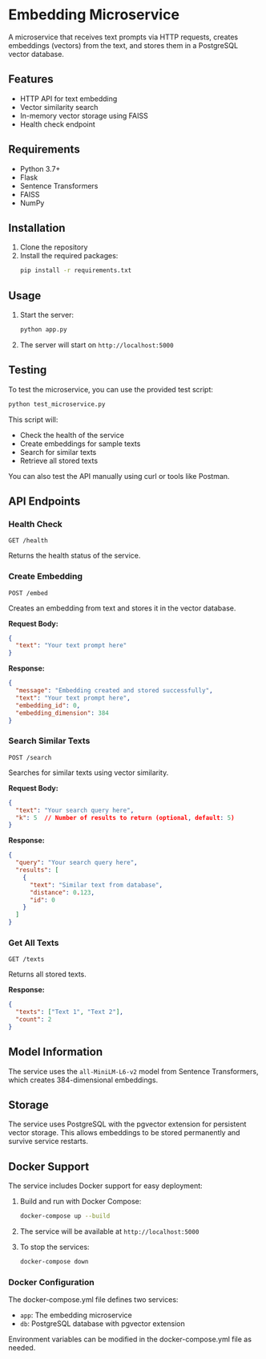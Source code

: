 # Embedding Microservice

A microservice that receives text prompts via HTTP requests, creates embeddings (vectors) from the text, and stores them in a PostgreSQL vector database.

## Features

- HTTP API for text embedding
- Vector similarity search
- In-memory vector storage using FAISS
- Health check endpoint

## Requirements

- Python 3.7+
- Flask
- Sentence Transformers
- FAISS
- NumPy

## Installation

1. Clone the repository
2. Install the required packages:
   ```bash
   pip install -r requirements.txt
   ```

## Usage

1. Start the server:
   ```bash
   python app.py
   ```

2. The server will start on `http://localhost:5000`

## Testing

To test the microservice, you can use the provided test script:

```bash
python test_microservice.py
```

This script will:
- Check the health of the service
- Create embeddings for sample texts
- Search for similar texts
- Retrieve all stored texts

You can also test the API manually using curl or tools like Postman.

## API Endpoints

### Health Check
```
GET /health
```
Returns the health status of the service.

### Create Embedding
```
POST /embed
```
Creates an embedding from text and stores it in the vector database.

**Request Body:**
```json
{
  "text": "Your text prompt here"
}
```

**Response:**
```json
{
  "message": "Embedding created and stored successfully",
  "text": "Your text prompt here",
  "embedding_id": 0,
  "embedding_dimension": 384
}
```

### Search Similar Texts
```
POST /search
```
Searches for similar texts using vector similarity.

**Request Body:**
```json
{
  "text": "Your search query here",
  "k": 5  // Number of results to return (optional, default: 5)
}
```

**Response:**
```json
{
  "query": "Your search query here",
  "results": [
    {
      "text": "Similar text from database",
      "distance": 0.123,
      "id": 0
    }
  ]
}
```

### Get All Texts
```
GET /texts
```
Returns all stored texts.

**Response:**
```json
{
  "texts": ["Text 1", "Text 2"],
  "count": 2
}
```

## Model Information

The service uses the `all-MiniLM-L6-v2` model from Sentence Transformers, which creates 384-dimensional embeddings.

## Storage

The service uses PostgreSQL with the pgvector extension for persistent vector storage. This allows embeddings to be stored permanently and survive service restarts.

## Docker Support

The service includes Docker support for easy deployment:

1. Build and run with Docker Compose:
   ```bash
   docker-compose up --build
   ```

2. The service will be available at `http://localhost:5000`

3. To stop the services:
   ```bash
   docker-compose down
   ```

### Docker Configuration

The docker-compose.yml file defines two services:
- `app`: The embedding microservice
- `db`: PostgreSQL database with pgvector extension

Environment variables can be modified in the docker-compose.yml file as needed.